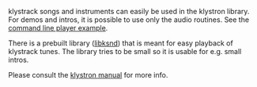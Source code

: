 klystrack songs and instruments can easily be used in the klystron library. For demos and intros, it is possible to use only the audio routines. See the [command line player example](http://code.google.com/p/klystrack/source/browse/#svn%2Ftrunk%2Fplayer).

There is a prebuilt library ([libksnd](http://code.google.com/p/klystron/wiki/libksnd)) that is meant for easy playback of klystrack tunes. The library tries to be small so it is usable for e.g. small intros.

Please consult the [klystron manual](http://code.google.com/p/klystron/wiki/MakingNoise) for more info.